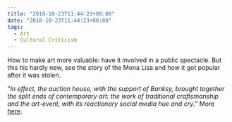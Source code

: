 ```yaml
---
title: "2018-10-23T11:44:23+00:00"
date: "2018-10-23T11:44:23+00:00"
tags:
  - Art
  - Cultural Criticism
---
```


How to make art more valuable: have it involved in a public spectacle. But this his hardly new, see the story of the Mona Lisa and how it got popular after it was stolen.

"*In effect, the auction house, with the support of Banksy, brought together the split ends of contemporary art: the work of traditional craftsmanship and the art-event, with its reactionary social media hue and cry.*" More [here](https://thebaffler.com/the-immediate-experience/the-deal-of-the-art-sturgeon).
